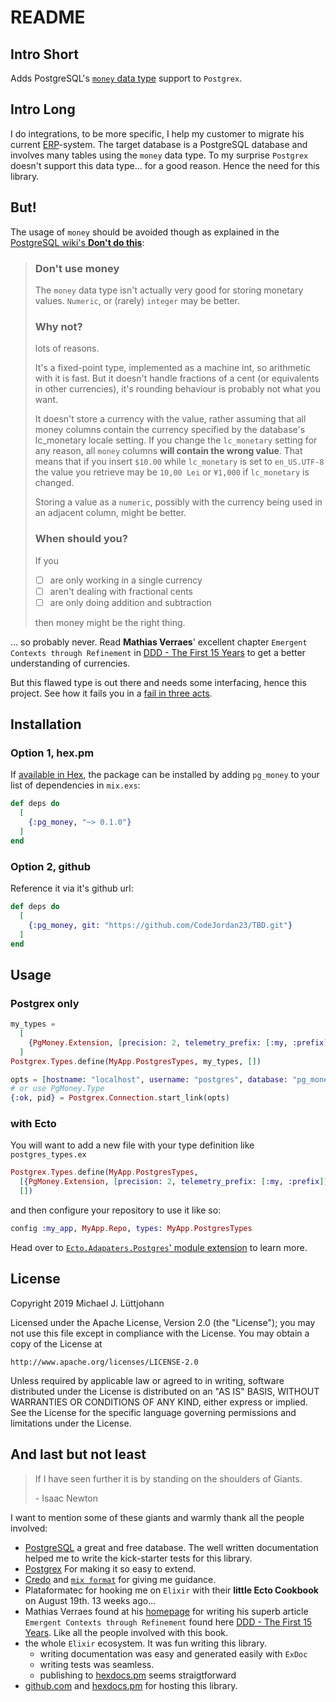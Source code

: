 # README

## Intro Short

Adds PostgreSQL's [`money` data type](https://www.postgresql.org/docs/9.5/datatype-money.html) support to `Postgrex`.

## Intro Long
I do integrations, to be more specific, I help my customer to migrate his current [ERP](https://en.wikipedia.org/wiki/Enterprise_resource_planning)-system. The target database is a PostgreSQL database and involves many tables using the `money` data type. To my surprise `Postgrex` doesn't support this data type... for a good reason. Hence the need for this library.

## But!
The usage of `money` should be avoided though as explained in the [PostgreSQL wiki's **Don't do this**](https://wiki.postgresql.org/wiki/Don%27t_Do_This#Don.27t_use_money):

> ### Don't use money
> The `money` data type isn't actually very good for storing monetary values. `Numeric`, or (rarely) `integer` may be better.
> 
> ### Why not?
> lots of reasons.
> 
> It's a fixed-point type, implemented as a machine int, so arithmetic with it is fast. But it doesn't handle fractions of a cent (or equivalents in other currencies), it's rounding behaviour is probably not what you want.
> 
> It doesn't store a currency with the value, rather assuming that all money columns contain the currency specified by the database's lc_monetary locale setting. If you change the `lc_monetary` setting for any reason, all `money` columns **will contain the wrong value**. That means that if you insert `$10.00` while `lc_monetary` is set to `en_US.UTF-8` the value you retrieve may be `10,00 Lei` or `¥1,000` if `lc_monetary` is changed.
> 
> Storing a value as a `numeric`, possibly with the currency being used in an adjacent column, might be better.
> 
> ### When should you?
> If you
> - [ ] are only working in a single currency
> - [ ] aren't dealing with fractional cents
> - [ ] are only doing addition and subtraction
> 
> then money might be the right thing.

... so probably never. Read **Mathias Verraes**' excellent chapter `Emergent Contexts through Refinement` in [DDD - The First 15 Years](https://universities.leanpub.com/ddd_first_15_years) to get a better understanding of currencies.


But this flawed type is out there and needs some interfacing, hence this project.
See how it fails you in a [fail in three acts](FAIL_IN_THREE_ACTS.html).

## Installation

### Option 1, hex.pm

If [available in Hex](https://hex.pm/docs/publish), the package can be installed
by adding `pg_money` to your list of dependencies in `mix.exs`:

```elixir
def deps do
  [
    {:pg_money, "~> 0.1.0"}
  ]
end
```

### Option 2, github

Reference it via it's github url:

```elixir
def deps do
  [
    {:pg_money, git: "https://github.com/CodeJordan23/TBD.git"}
  ]
end
```
## Usage

### Postgrex only

```elixir
my_types =
  [
    {PgMoney.Extension, [precision: 2, telemetry_prefix: [:my, :prefix]]}
  ]
Postgrex.Types.define(MyApp.PostgresTypes, my_types, [])

opts = [hostname: "localhost", username: "postgres", database: "pg_money_test", types: MyApp.PostgresTypes ]
# or use PgMoney.Type
{:ok, pid} = Postgrex.Connection.start_link(opts)
```

### with Ecto

You will want to add a new file with your type definition like `postgres_types.ex`
```elixir
Postgrex.Types.define(MyApp.PostgresTypes,
  [{PgMoney.Extension, [precision: 2, telemetry_prefix: [:my, :prefix]]}] ++ Ecto.Adapters.Postgres.extensions(),
  [])
```

and then configure your repository to use it like so:
```elixir
config :my_app, MyApp.Repo, types: MyApp.PostgresTypes
```

Head over to [`Ecto.Adapaters.Postgres`' module extension](https://hexdocs.pm/ecto_sql/Ecto.Adapters.Postgres.html#module-extensions) to learn more.

## License
Copyright 2019 Michael J. Lüttjohann

Licensed under the Apache License, Version 2.0 (the "License");
you may not use this file except in compliance with the License.
You may obtain a copy of the License at

    http://www.apache.org/licenses/LICENSE-2.0

Unless required by applicable law or agreed to in writing, software
distributed under the License is distributed on an "AS IS" BASIS,
WITHOUT WARRANTIES OR CONDITIONS OF ANY KIND, either express or implied.
See the License for the specific language governing permissions and
limitations under the License.

## And last but not least

> If I have seen further it is by standing on the shoulders of Giants.
>
> \- Isaac Newton

I want to mention some of these giants and warmly thank all the people involved:
- [PostgreSQL](https://www.postgresql.org/) a great and free database. The well written documentation helped me to write the kick-starter tests for this library.
- [Postgrex](https://hexdocs.pm/postgrex/readme.html)
    For making it so easy to extend.
- [Credo](https://github.com/rrrene/credo/) and [`mix format`](https://hexdocs.pm/mix/master/Mix.Tasks.Format.html) for giving me guidance.
- Plataformatec for hooking me on `Elixir` with their **little Ecto Cookbook** on August 19th. 13 weeks ago...
- Mathias Verraes found at his [homepage](http://verraes.net/) for writing his superb article `Emergent Contexts through Refinement` found here [DDD - The First 15 Years](https://universities.leanpub.com/ddd_first_15_years). Like all the people involved with this book.
- the whole `Elixir` ecosystem. It was fun writing this library.
    - writing documentation was easy and generated easily with `ExDoc`
    - writing tests was seamless.
    - publishing to [hexdocs.pm](https://hexdocs.pm/) seems straigtforward
- [github.com](https://github.com/) and [hexdocs.pm](https://hexdocs.pm/) for hosting this library.